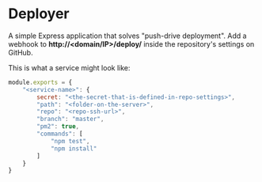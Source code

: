 # Deployer

A simple Express application that solves "push-drive deployment". Add a webhook to  **http://<domain/IP>/deploy/<service>** inside the repository's settings on GitHub.

This is what a service might look like:

```javascript
module.exports = {
	"<service-name>": {
		secret: "<the-secret-that-is-defined-in-repo-settings>",
		"path": "<folder-on-the-server>",
		"repo": "<repo-ssh-url>",
		"branch": "master",
		"pm2": true,
		"commands": [
			"npm test",
			"npm install"
		]
	}
}
```
